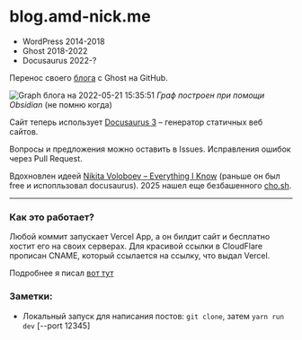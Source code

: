 # blog.amd-nick.me

- WordPress 2014-2018
- Ghost 2018-2022
- Docusaurus 2022-?

Перенос своего [блога](https://blog.amd-nick.me) с Ghost на GitHub.

![Graph блога на 2022-05-21 15:35:51](https://i.imgur.com/zzVv8RJ.png)
_Граф построен при помощи Obsidian_ (не помню когда)

Сайт теперь использует [Docusaurus 3](https://docusaurus.io/) – генератор статичных веб сайтов.

Вопросы и предложения можно оставить в Issues. Исправления ошибок через Pull Request.

Вдохновлен идеей [Nikita Voloboev – Everything I Know](https://wiki.nikiv.dev) (раньше он был free и испопльзовал docusaurus). 2025 нашел еще безбашенного [cho.sh](https://cho.sh/r/000000).

---

### Как это работает?

Любой коммит запускает Vercel App, а он билдит сайт и бесплатно хостит его на своих серверах. Для красивой ссылки в CloudFlare прописан CNAME, который ссылается на ссылку, что выдал Vercel.

Подробнее я писал [вот тут](./blog/2022-05-17-ghost-vs-docusaurus.md)

### Заметки:

- Локальный запуск для написания постов: `git clone`, затем `yarn run dev` [--port 12345]





<!--
## "секретные" заметки

### Скачивание всех remote фоток блога на локалку

Использовал, когда хотел сделать блог полностью локализированным, а потом решил, что оно того не стоит

const fs = require('fs');
const path = require('path');
const axios = require('axios');
const https = require('https');

function findImageUrls(dir) {
	const files = fs.readdirSync(dir);
	const imageUrlPattern = /(http(s?):)([/|.|\w|\s|-])*\.(?:jpg|jpeg|gif|png)/g;
	let urls = {};

	files.forEach(file => {
		const filePath = path.join(dir, file);
		const stats = fs.statSync(filePath);

		if (stats.isDirectory()) {
			const subUrls = findImageUrls(filePath);
			urls = { ...urls, ...subUrls };
		} else if (stats.isFile() && filePath.toLowerCase().endsWith('.md')) {
			const content = fs.readFileSync(filePath, 'utf-8');
			const matches = content.match(imageUrlPattern);

			if (matches) {
				urls[filePath] = matches;
			}
		}
	});

	return urls;
}

function downloadImage(url) {
    axios({
        url,
        responseType: 'stream',
        httpsAgent: new https.Agent({ rejectUnauthorized: false })
    }).then(
        response =>
		new Promise((resolve, reject) => {
			const encodedUrl = encodeURIComponent(url);
			const filename = path.basename(encodedUrl);
			response.data
				.pipe(fs.createWriteStream("output/" + filename))
				.on('finish', () => resolve())
				.on('error', e => reject(e));
		}),
    );
}

async function sleep(ms) {
	return new Promise(resolve => setTimeout(resolve, ms));
}

async function downloadImages(urls) {
	for (const filePath in urls) {
		const imageUrls = urls[filePath];
		for (const imageUrl of imageUrls) {
			console.log("ℹ️ Downloading image: " + imageUrl);
			try {
				downloadImage(imageUrl);
				console.log(`\t✅ Image downloaded`);
				await sleep(50); // Sleep for 1 second before downloading the next image
			} catch (error) {
				console.error(`\t🆘 Failed to download image`);
			}
		}
	}
}

const urls = findImageUrls('./blog');
console.log(urls);

// console.log( downloadImage('http://dl4.joxi.net/drive/2018/07/08/0002/2400/174432/32/abf2035362.png') )

downloadImages(urls);


-->
